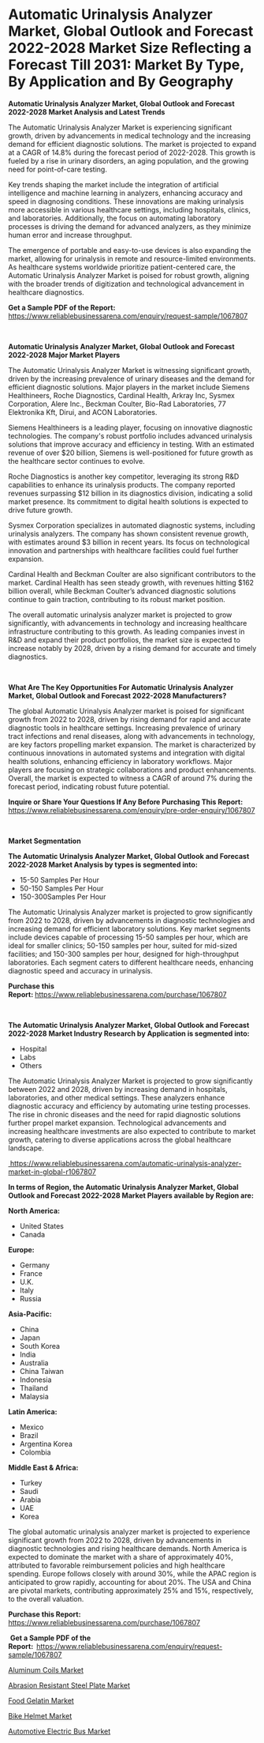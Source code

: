 <p><h1>Automatic Urinalysis Analyzer Market, Global Outlook and Forecast 2022-2028 Market Size Reflecting a Forecast Till 2031: Market By Type, By Application and By Geography</h1></p><p><strong>Automatic Urinalysis Analyzer Market, Global Outlook and Forecast 2022-2028 Market Analysis and Latest Trends</strong></p>
<p><p>The Automatic Urinalysis Analyzer Market is experiencing significant growth, driven by advancements in medical technology and the increasing demand for efficient diagnostic solutions. The market is projected to expand at a CAGR of 14.8% during the forecast period of 2022-2028. This growth is fueled by a rise in urinary disorders, an aging population, and the growing need for point-of-care testing. </p><p>Key trends shaping the market include the integration of artificial intelligence and machine learning in analyzers, enhancing accuracy and speed in diagnosing conditions. These innovations are making urinalysis more accessible in various healthcare settings, including hospitals, clinics, and laboratories. Additionally, the focus on automating laboratory processes is driving the demand for advanced analyzers, as they minimize human error and increase throughput.</p><p>The emergence of portable and easy-to-use devices is also expanding the market, allowing for urinalysis in remote and resource-limited environments. As healthcare systems worldwide prioritize patient-centered care, the Automatic Urinalysis Analyzer Market is poised for robust growth, aligning with the broader trends of digitization and technological advancement in healthcare diagnostics.</p></p>
<p><strong>Get a Sample PDF of the Report:&nbsp;</strong> <a href="https://www.reliablebusinessarena.com/enquiry/request-sample/1067807?utm_campaign=1909&utm_medium=2&utm_source=Github&utm_content=ia&utm_term=26122024&utm_id=automatic-urinalysis-analyzer-market-global-outlook-and-forecast-2022-2028">https://www.reliablebusinessarena.com/enquiry/request-sample/1067807</a></p>
<p>&nbsp;</p>
<p><strong>Automatic Urinalysis Analyzer Market, Global Outlook and Forecast 2022-2028 Major Market Players</strong></p>
<p><p>The Automatic Urinalysis Analyzer Market is witnessing significant growth, driven by the increasing prevalence of urinary diseases and the demand for efficient diagnostic solutions. Major players in the market include Siemens Healthineers, Roche Diagnostics, Cardinal Health, Arkray Inc, Sysmex Corporation, Alere Inc., Beckman Coulter, Bio-Rad Laboratories, 77 Elektronika Kft, Dirui, and ACON Laboratories.</p><p>Siemens Healthineers is a leading player, focusing on innovative diagnostic technologies. The company's robust portfolio includes advanced urinalysis solutions that improve accuracy and efficiency in testing. With an estimated revenue of over $20 billion, Siemens is well-positioned for future growth as the healthcare sector continues to evolve.</p><p>Roche Diagnostics is another key competitor, leveraging its strong R&D capabilities to enhance its urinalysis products. The company reported revenues surpassing $12 billion in its diagnostics division, indicating a solid market presence. Its commitment to digital health solutions is expected to drive future growth.</p><p>Sysmex Corporation specializes in automated diagnostic systems, including urinalysis analyzers. The company has shown consistent revenue growth, with estimates around $3 billion in recent years. Its focus on technological innovation and partnerships with healthcare facilities could fuel further expansion.</p><p>Cardinal Health and Beckman Coulter are also significant contributors to the market. Cardinal Health has seen steady growth, with revenues hitting $162 billion overall, while Beckman Coulter’s advanced diagnostic solutions continue to gain traction, contributing to its robust market position.</p><p>The overall automatic urinalysis analyzer market is projected to grow significantly, with advancements in technology and increasing healthcare infrastructure contributing to this growth. As leading companies invest in R&D and expand their product portfolios, the market size is expected to increase notably by 2028, driven by a rising demand for accurate and timely diagnostics.</p></p>
<p>&nbsp;</p>
<p><strong>What Are The Key Opportunities For Automatic Urinalysis Analyzer Market, Global Outlook and Forecast 2022-2028 Manufacturers?</strong></p>
<p><p>The global Automatic Urinalysis Analyzer market is poised for significant growth from 2022 to 2028, driven by rising demand for rapid and accurate diagnostic tools in healthcare settings. Increasing prevalence of urinary tract infections and renal diseases, along with advancements in technology, are key factors propelling market expansion. The market is characterized by continuous innovations in automated systems and integration with digital health solutions, enhancing efficiency in laboratory workflows. Major players are focusing on strategic collaborations and product enhancements. Overall, the market is expected to witness a CAGR of around 7% during the forecast period, indicating robust future potential.</p></p>
<p><strong>Inquire or Share Your Questions If Any Before Purchasing This Report:</strong> <a href="https://www.reliablebusinessarena.com/enquiry/pre-order-enquiry/1067807?utm_campaign=1909&utm_medium=2&utm_source=Github&utm_content=ia&utm_term=26122024&utm_id=automatic-urinalysis-analyzer-market-global-outlook-and-forecast-2022-2028">https://www.reliablebusinessarena.com/enquiry/pre-order-enquiry/1067807</a></p>
<p>&nbsp;</p>
<p><strong>Market Segmentation</strong></p>
<p><strong>The Automatic Urinalysis Analyzer Market, Global Outlook and Forecast 2022-2028 Market Analysis by types is segmented into:</strong></p>
<p><ul><li>15-50 Samples Per Hour</li><li>50-150 Samples Per Hour</li><li>150-300Samples Per Hour</li></ul></p>
<p><p>The Automatic Urinalysis Analyzer market is projected to grow significantly from 2022 to 2028, driven by advancements in diagnostic technologies and increasing demand for efficient laboratory solutions. Key market segments include devices capable of processing 15-50 samples per hour, which are ideal for smaller clinics; 50-150 samples per hour, suited for mid-sized facilities; and 150-300 samples per hour, designed for high-throughput laboratories. Each segment caters to different healthcare needs, enhancing diagnostic speed and accuracy in urinalysis.</p></p>
<p><strong>Purchase this Report:&nbsp;</strong><a href="https://www.reliablebusinessarena.com/purchase/1067807?utm_campaign=1909&utm_medium=2&utm_source=Github&utm_content=ia&utm_term=26122024&utm_id=automatic-urinalysis-analyzer-market-global-outlook-and-forecast-2022-2028">https://www.reliablebusinessarena.com/purchase/1067807</a></p>
<p>&nbsp;</p>
<p><strong>The Automatic Urinalysis Analyzer Market, Global Outlook and Forecast 2022-2028 Market Industry Research by Application is segmented into:</strong></p>
<p><ul><li>Hospital</li><li>Labs</li><li>Others</li></ul></p>
<p><p>The Automatic Urinalysis Analyzer Market is projected to grow significantly between 2022 and 2028, driven by increasing demand in hospitals, laboratories, and other medical settings. These analyzers enhance diagnostic accuracy and efficiency by automating urine testing processes. The rise in chronic diseases and the need for rapid diagnostic solutions further propel market expansion. Technological advancements and increasing healthcare investments are also expected to contribute to market growth, catering to diverse applications across the global healthcare landscape.</p></p>
<p><a href="https://www.reliablebusinessarena.com/automatic-urinalysis-analyzer-market-in-global-r1067807?utm_campaign=1909&utm_medium=2&utm_source=Github&utm_content=ia&utm_term=26122024&utm_id=automatic-urinalysis-analyzer-market-global-outlook-and-forecast-2022-2028">&nbsp;https://www.reliablebusinessarena.com/automatic-urinalysis-analyzer-market-in-global-r1067807</a></p>
<p><strong>In terms of Region, the Automatic Urinalysis Analyzer Market, Global Outlook and Forecast 2022-2028 Market Players available by Region are:</strong></p>
<p>
    <p> <strong> North America: </strong>
        <ul>
            <li>United States</li>
            <li>Canada</li>
        </ul>
        </p> 
    <p> <strong> Europe: </strong>
        <ul>
            <li>Germany</li>
            <li>France</li>
            <li>U.K.</li>
            <li>Italy</li>
            <li>Russia</li>
        </ul>
        </p> 
    <p> <strong> Asia-Pacific: </strong>
        <ul>
            <li>China</li>
            <li>Japan</li>
            <li>South Korea</li>
            <li>India</li>
            <li>Australia</li>
            <li>China Taiwan</li>
            <li>Indonesia</li>
            <li>Thailand</li>
            <li>Malaysia</li>
        </ul>
        </p> 
    <p> <strong> Latin America: </strong>
        <ul>
            <li>Mexico</li>
            <li>Brazil</li>
            <li>Argentina Korea</li>
            <li>Colombia</li>
        </ul>
        </p> 
    <p> <strong> Middle East & Africa: </strong>
        <ul>
            <li>Turkey</li>
            <li>Saudi</li>
            <li>Arabia</li>
            <li>UAE</li>
            <li>Korea</li>
        </ul>
    </p>
    </p>
<p><p>The global automatic urinalysis analyzer market is projected to experience significant growth from 2022 to 2028, driven by advancements in diagnostic technologies and rising healthcare demands. North America is expected to dominate the market with a share of approximately 40%, attributed to favorable reimbursement policies and high healthcare spending. Europe follows closely with around 30%, while the APAC region is anticipated to grow rapidly, accounting for about 20%. The USA and China are pivotal markets, contributing approximately 25% and 15%, respectively, to the overall valuation.</p></p>
<p><strong>Purchase this Report: </strong><a href="https://www.reliablebusinessarena.com/purchase/1067807?utm_campaign=1909&utm_medium=2&utm_source=Github&utm_content=ia&utm_term=26122024&utm_id=automatic-urinalysis-analyzer-market-global-outlook-and-forecast-2022-2028">https://www.reliablebusinessarena.com/purchase/1067807</a></p>
<p>&nbsp;<strong>Get a Sample PDF of the Report:&nbsp;&nbsp;</strong><a href="https://www.reliablebusinessarena.com/enquiry/request-sample/1067807?utm_campaign=1909&utm_medium=2&utm_source=Github&utm_content=ia&utm_term=26122024&utm_id=automatic-urinalysis-analyzer-market-global-outlook-and-forecast-2022-2028">https://www.reliablebusinessarena.com/enquiry/request-sample/1067807</a></p>
<p><strong></strong></p>
<p><p><a href="https://www.linkedin.com/pulse/aluminum-coils-market-analysis-report-key-growth-factors-58-l8hof?utm_campaign=1909&utm_medium=2&utm_source=Github&utm_content=ia&utm_term=26122024&utm_id=automatic-urinalysis-analyzer-market-global-outlook-and-forecast-2022-2028">Aluminum Coils Market</a></p><p><a href="https://www.linkedin.com/pulse/abrasion-resistant-steel-plate-market-size-forecast-2024-2031-pftof?utm_campaign=1909&utm_medium=2&utm_source=Github&utm_content=ia&utm_term=26122024&utm_id=automatic-urinalysis-analyzer-market-global-outlook-and-forecast-2022-2028">Abrasion Resistant Steel Plate Market</a></p><p><a href="https://www.linkedin.com/pulse/comprehensive-evaluation-food-gelatin-market-size-anticipating-dikvf?utm_campaign=1909&utm_medium=2&utm_source=Github&utm_content=ia&utm_term=26122024&utm_id=automatic-urinalysis-analyzer-market-global-outlook-and-forecast-2022-2028">Food Gelatin Market</a></p><p><a href="https://www.linkedin.com/pulse/bike-helmet-market-size-types-share-forecast-research-from-2024-k8vrf?utm_campaign=1909&utm_medium=2&utm_source=Github&utm_content=ia&utm_term=26122024&utm_id=automatic-urinalysis-analyzer-market-global-outlook-and-forecast-2022-2028">Bike Helmet Market</a></p><p><a href="https://www.linkedin.com/pulse/automotive-electric-bus-market-report-projected-45-from-2024-2bx8f?utm_campaign=1909&utm_medium=2&utm_source=Github&utm_content=ia&utm_term=26122024&utm_id=automatic-urinalysis-analyzer-market-global-outlook-and-forecast-2022-2028">Automotive Electric Bus Market</a></p></p>